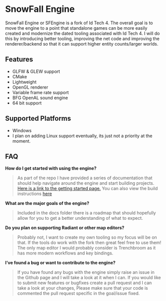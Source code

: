 # SnowFall Engine

SnowFall Engine or SFEngine is a fork of Id Tech 4. The overall goal is to move the engine to a point that standalone games can be more easily created and modernize the dated tooling associated with Id Tech 4. I will do this by introducing better tooling, improving the net code and improving the renderer/backend so that it can support higher entity counts/larger worlds.

## Features

- GLFW & GLEW support
- CMake
- Lightweight
- OpenGL renderer
- Variable frame rate support
- BFG OpenAL sound engine
- 64 bit support

## Supported Platforms

- Windows
- I plan on adding Linux support eventually, its just not a priority at the moment.

## FAQ

**How do I get started with using the engine?**

> As part of the repo I have provided a series of documentation that should help navigate around the engine and start building projects. [Here is a link to the getting started page.](docs/GettingStarted.md)
You can also view the build instructions [here](docs/BuildGuide.md)
> 

**What are the major goals of the engine?**

> Included in the docs folder there is a roadmap that should hopefully allow for you to get a better understanding of what to expect.
> 

**Do you plan on supporting Radiant or other map editors?**

> Probably not, I want to create my own tooling so my focus will be on that. If the tools do work with the fork then great feel free to use them! The only map editor I would probably consider is Trenchbroom as it has more modern workflows and key bindings.
> 

**I’ve found a bug or want to contribute to the engine?**

> If you have found any bugs with the engine simply raise an issue in the Github page and I will take a look at it when I can. If you would like to submit new features or bugfixes create a pull request and I can take a look at your changes, Please make sure that your code is commented the pull request specific in the goal/issue fixed.
>
